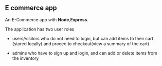 ## E commerce app

An E-Commerce app with **Node**,**Express**.

The application has two user roles

- users/visitors who do not need to login, but can add items to their cart (stored locally) and proced to checkout(view a summary of the cart)

- admins who have to sign up and login, and can add or delete items from the inventory

